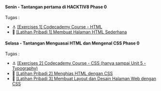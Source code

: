#### Senin - Tantangan pertama di HACKTIV8 Phase 0

Tugas :
* :anchor: [[Exercises 1] Codecademy Course - HTML]()
* :muscle: [[Latihan Pribadi 1] Membuat Halaman HTML Sederhana]()

#### Selasa - Tantangan Menguasai HTML dan Mengenal CSS Phase 0

Tugas :
* :anchor: [[Exercises 2] Codecademy Course - CSS (hanya sampai Unit 5 - Typography)]()
* :muscle: [[Latihan Pribadi 2] Menghias HTML dengan CSS]()
* :muscle: [[Latihan Pribadi 3] Membuat Layout dan Desain Halaman Web dengan CSS]()